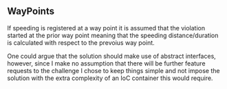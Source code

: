 ## WayPoints

If speeding is registered at a way point it is assumed that the violation started at the prior way point meaning that the speeding distance/duration is calculated with respect to the prevoius way point.

One could argue that the solution should make use of abstract interfaces, however, since I make no assumption that there will be further feature requests to the challenge I chose to keep things simple and not impose the solution with the extra complexity of an IoC container this would require. 
